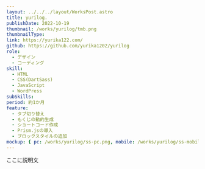 ```yaml
---
layout: ../../../layout/WorksPost.astro
title: yurilog.
publishDate: 2022-10-19
thumbnail: /works/yurilog/tmb.png
thumbnailType:
link: https://yurika122.com/
github: https://github.com/yurika1202/yurilog
role:
  - デザイン
  - コーディング
skill:
  - HTML
  - CSS(DartSass)
  - JavaScript
  - WordPress
subSkills:
period: 約1か月
feature:
  - タブ切り替え
  - もくじの動的生成
  - ショートコード作成
  - Prism.jsの導入
  - ブロックスタイルの追加
mockup: { pc: /works/yurilog/ss-pc.png, mobile: /works/yurilog/ss-mobile.png }
---
```


ここに説明文
